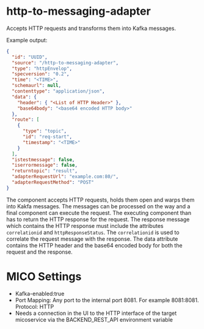 # http-to-messaging-adapter
Accepts HTTP requests and transforms them into Kafka messages.

Example output:
```JSON
{
  "id": "UUID",
  "source": "/http-to-messaging-adapter",
  "type": "httpEnvelop",
  "specversion": "0.2",
  "time": "<TIME>",
  "schemaurl": null,
  "contenttype": "application/json",
  "data": {
    "header": { "<List of HTTP Header>" },
    "base64body": "<base64 encoded HTTP body>"
  },
  "route": [
    {
      "type": "topic",
      "id": "req-start",
      "timestamp": "<TIME>"
    }
  ],
  "istestmessage": false,
  "iserrormessage": false,
  "returntopic": "result",
  "adapterRequestUrl": "example.com:80/",
  "adapterRequestMethod": "POST"
}
```
The component accepts HTTP requests, holds them open and warps them into Kakfa messages. The messages can be processed on the way and a final component can execute the request. The executing component than has to return the HTTP response for the request. The response message which contains the HTTP response must include the attributes `correlationid` and `httpResponseStatus`. The `correlationid` is used to correlate the request message with the response. The data attribute contains the HTTP header and the base64 encoded body for both the request and the response.

# MICO Settings
- Kafka-enabled:true
- Port Mapping: Any port to the internal port 8081. For example 8081:8081. Protocol: HTTP
- Needs a connection in the UI to the HTTP interface of the target micoservice via the BACKEND_REST_API environment variable
